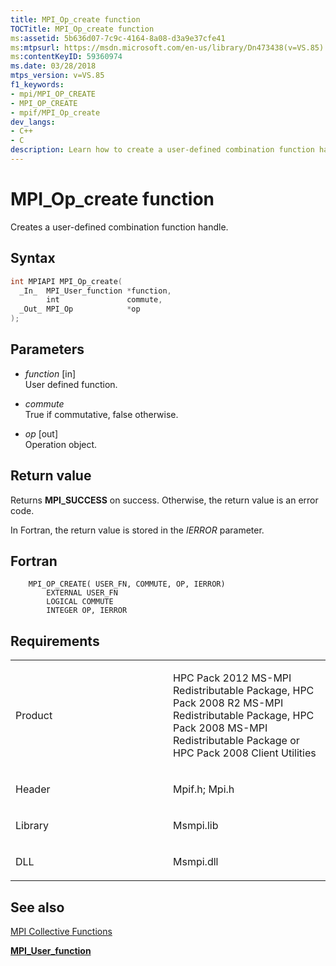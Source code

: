 ```yaml
---
title: MPI_Op_create function
TOCTitle: MPI_Op_create function
ms:assetid: 5b636d07-7c9c-4164-8a08-d3a9e37cfe41
ms:mtpsurl: https://msdn.microsoft.com/en-us/library/Dn473438(v=VS.85)
ms:contentKeyID: 59360974
ms.date: 03/28/2018
mtps_version: v=VS.85
f1_keywords:
- mpi/MPI_OP_CREATE
- MPI_OP_CREATE
- mpif/MPI_Op_create
dev_langs:
- C++
- C
description: Learn how to create a user-defined combination function handle with MPI_Op_create on Microsoft's official site. Perfect for HPC Pack users.
---
```


# MPI\_Op\_create function

Creates a user-defined combination function handle.

## Syntax

``` c++
int MPIAPI MPI_Op_create(
  _In_  MPI_User_function *function,
        int               commute,
  _Out_ MPI_Op            *op
);
```

## Parameters

  - *function* \[in\]  
    User defined function.

  - *commute*  
    True if commutative, false otherwise.

  - *op* \[out\]  
    Operation object.

## Return value

Returns **MPI\_SUCCESS** on success. Otherwise, the return value is an error code.

In Fortran, the return value is stored in the *IERROR* parameter.

## Fortran

``` FORTRAN
    MPI_OP_CREATE( USER_FN, COMMUTE, OP, IERROR)
        EXTERNAL USER_FN
        LOGICAL COMMUTE
        INTEGER OP, IERROR
```

## Requirements

<table>
<colgroup>
<col style="width: 50%" />
<col style="width: 50%" />
</colgroup>
<tbody>
<tr class="odd">
<td><p>Product</p></td>
<td><p>HPC Pack 2012 MS-MPI Redistributable Package, HPC Pack 2008 R2 MS-MPI Redistributable Package, HPC Pack 2008 MS-MPI Redistributable Package or HPC Pack 2008 Client Utilities</p></td>
</tr>
<tr class="even">
<td><p>Header</p></td>
<td>Mpif.h;
Mpi.h</td>
</tr>
<tr class="odd">
<td><p>Library</p></td>
<td>Msmpi.lib</td>
</tr>
<tr class="even">
<td><p>DLL</p></td>
<td>Msmpi.dll</td>
</tr>
</tbody>
</table>


## See also

[MPI Collective Functions](mpi-collective-functions.md)

[**MPI\_User\_function**](mpi-user-function-function.md)

